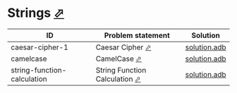 # Strings [⬀](https://www.hackerrank.com/domains/algorithms?filters%5Bsubdomains%5D%5B%5D=strings)


| ID                          | Problem statement                                                                                  | Solution                                                 |
|-----------------------------|----------------------------------------------------------------------------------------------------|----------------------------------------------------------|
| caesar-cipher-1             | Caesar Cipher [⬀](https://www.hackerrank.com/challenges/caesar-cipher-1)                           | [solution.adb](caesar-cipher-1/solution.adb)             |
| camelcase                   | CamelCase [⬀](https://www.hackerrank.com/challenges/camelcase)                                     | [solution.adb](camelcase/solution.adb)                   |
| string-function-calculation | String Function Calculation [⬀](https://www.hackerrank.com/challenges/string-function-calculation) | [solution.adb](string-function-calculation/solution.adb) |

